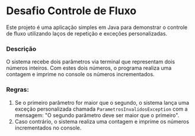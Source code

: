 # Desafio Controle de Fluxo

Este projeto é uma aplicação simples em Java para demonstrar o controle de fluxo utilizando laços de repetição e exceções personalizadas.

### Descrição

O sistema recebe dois parâmetros via terminal que representam dois números inteiros. Com estes dois números, o programa realiza uma contagem e imprime no console os números incrementados. 

### Regras:

1. Se o primeiro parâmetro for maior que o segundo, o sistema lança uma exceção personalizada chamada `ParametrosInvalidosException` com a mensagem: "O segundo parâmetro deve ser maior que o primeiro".
2. Caso contrário, o sistema realiza uma contagem e imprime os números incrementados no console.